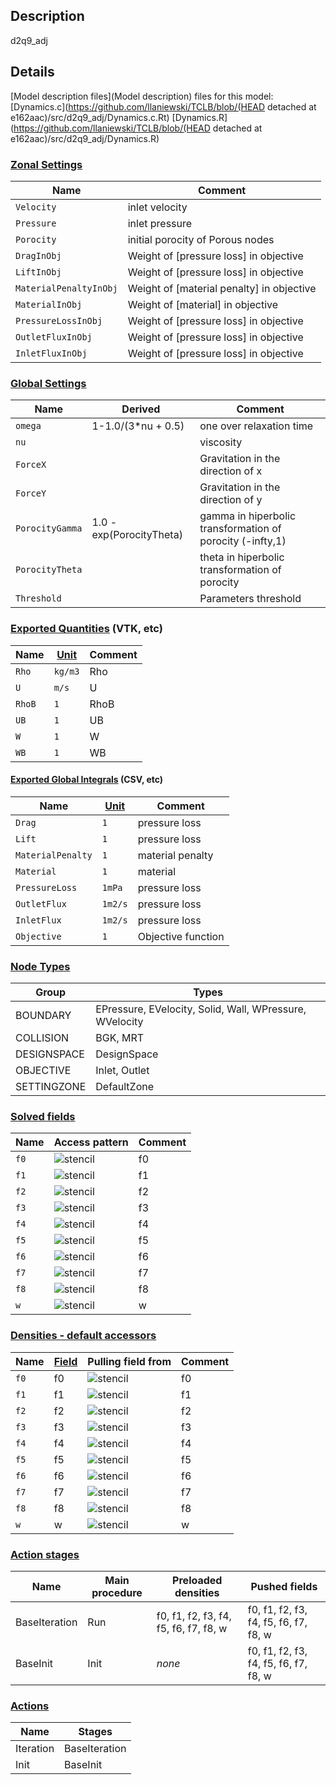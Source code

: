 

## Description
d2q9_adj


## Details
[Model description files](Model description) files for this model:
[Dynamics.c](https://github.com/llaniewski/TCLB/blob/(HEAD detached at e162aac)/src/d2q9_adj/Dynamics.c.Rt)
[Dynamics.R](https://github.com/llaniewski/TCLB/blob/(HEAD detached at e162aac)/src/d2q9_adj/Dynamics.R)

### [Zonal Settings](Settings)

| Name | Comment |
| --- | --- |
|`Velocity`|inlet velocity|
|`Pressure`|inlet pressure|
|`Porocity`|initial porocity of Porous nodes|
|`DragInObj`|Weight of [pressure loss] in objective|
|`LiftInObj`|Weight of [pressure loss] in objective|
|`MaterialPenaltyInObj`|Weight of [material penalty] in objective|
|`MaterialInObj`|Weight of [material] in objective|
|`PressureLossInObj`|Weight of [pressure loss] in objective|
|`OutletFluxInObj`|Weight of [pressure loss] in objective|
|`InletFluxInObj`|Weight of [pressure loss] in objective|


### [Global Settings](Settings)

| Name | Derived | Comment |
| --- | --- | --- |
|`omega`|1-1.0/(3*nu + 0.5)|one over relaxation time|
|`nu`||viscosity|
|`ForceX`||Gravitation in the direction of x|
|`ForceY`||Gravitation in the direction of y|
|`PorocityGamma`|1.0 - exp(PorocityTheta)|gamma in hiperbolic transformation of porocity (-infty,1)|
|`PorocityTheta`||theta in hiperbolic transformation of porocity|
|`Threshold`||Parameters threshold|

### [Exported Quantities](Quantities) (VTK, etc)

| Name | [Unit](Units) | Comment |
| --- | --- | --- |
|`Rho`|`kg/m3`|Rho|
|`U`|`m/s`|U|
|`RhoB`|`1`|RhoB|
|`UB`|`1`|UB|
|`W`|`1`|W|
|`WB`|`1`|WB|

#### [Exported Global Integrals](Globals) (CSV, etc)

| Name | [Unit](Units) | Comment |
| --- | --- | --- |
|`Drag`|`1`|pressure loss|
|`Lift`|`1`|pressure loss|
|`MaterialPenalty`|`1`|material penalty|
|`Material`|`1`|material|
|`PressureLoss`|`1mPa`|pressure loss|
|`OutletFlux`|`1m2/s`|pressure loss|
|`InletFlux`|`1m2/s`|pressure loss|
|`Objective`|`1`|Objective function|

### [Node Types](Node-Types)

| Group | Types |
| --- | --- |
|BOUNDARY|EPressure, EVelocity, Solid, Wall, WPressure, WVelocity|
|COLLISION|BGK, MRT|
|DESIGNSPACE|DesignSpace|
|OBJECTIVE|Inlet, Outlet|
|SETTINGZONE|DefaultZone|

### [Solved fields](Fields)

| Name | Access pattern | Comment |
| --- | --- | --- |
|`f0`|![stencil](/images/st_a1p0p0p0p0p0p0.png)|f0|
|`f1`|![stencil](/images/st_a1n1p0p0n1p0p0.png)|f1|
|`f2`|![stencil](/images/st_a1p0n1p0p0n1p0.png)|f2|
|`f3`|![stencil](/images/st_a1p1p0p0p1p0p0.png)|f3|
|`f4`|![stencil](/images/st_a1p0p1p0p0p1p0.png)|f4|
|`f5`|![stencil](/images/st_a1n1n1p0n1n1p0.png)|f5|
|`f6`|![stencil](/images/st_a1p1n1p0p1n1p0.png)|f6|
|`f7`|![stencil](/images/st_a1p1p1p0p1p1p0.png)|f7|
|`f8`|![stencil](/images/st_a1n1p1p0n1p1p0.png)|f8|
|`w`|![stencil](/images/st_a1p0p0p0p0p0p0.png)|w|

### [Densities - default accessors](Densities)

| Name | [Field](Fields) | Pulling field from | Comment |
| --- | --- | --- | --- |
|`f0`|f0|![stencil](/images/st_a1p0p0p0p0p0p0.png)|f0|
|`f1`|f1|![stencil](/images/st_a1p1p0p0p1p0p0.png)|f1|
|`f2`|f2|![stencil](/images/st_a1p0p1p0p0p1p0.png)|f2|
|`f3`|f3|![stencil](/images/st_a1n1p0p0n1p0p0.png)|f3|
|`f4`|f4|![stencil](/images/st_a1p0n1p0p0n1p0.png)|f4|
|`f5`|f5|![stencil](/images/st_a1p1p1p0p1p1p0.png)|f5|
|`f6`|f6|![stencil](/images/st_a1n1p1p0n1p1p0.png)|f6|
|`f7`|f7|![stencil](/images/st_a1n1n1p0n1n1p0.png)|f7|
|`f8`|f8|![stencil](/images/st_a1p1n1p0p1n1p0.png)|f8|
|`w`|w|![stencil](/images/st_a1p0p0p0p0p0p0.png)|w|

### [Action stages](Stages)

| Name | Main procedure | Preloaded densities | Pushed fields |
| --- | --- | --- | --- |
|BaseIteration|Run|f0, f1, f2, f3, f4, f5, f6, f7, f8, w|f0, f1, f2, f3, f4, f5, f6, f7, f8, w|
|BaseInit|Init|_none_|f0, f1, f2, f3, f4, f5, f6, f7, f8, w|


### [Actions](Stages)

| Name | Stages |
| --- | --- |
|Iteration|BaseIteration|
|Init|BaseInit|

